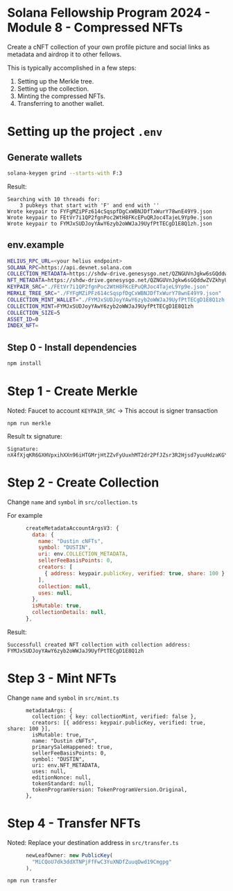 # Solana Fellowship Program 2024 - Module 8 - Compressed NFTs

Create a cNFT collection of your own profile picture and social links as metadata and airdrop it to other fellows.



This is typically accomplished in a few steps: 
1. Setting up the Merkle tree.
2. Setting up the collection.
3. Minting the compressed NFTs.
4. Transferring to another wallet. 

# Setting up the project `.env`

## Generate wallets 
```bash
solana-keygen grind --starts-with F:3
```

Result: 
```
Searching with 10 threads for:
	3 pubkeys that start with 'F' and end with ''
Wrote keypair to FYFgMZiPFz614cSqspfDgCxWBNJDfTxWurY78wnE49Y9.json
Wrote keypair to FEtVr7i1QP2fgnPoc2WtH8FKcEPuQRJoc4TajeL9Yp9e.json
Wrote keypair to FYMJxSUDJoyYAwY6zyb2oWWJaJ9UyfPtTECgD1E8Q1zh.json
```


## env.example

```bash
HELIUS_RPC_URL=<your helius endpoint>
SOLANA_RPC=https://api.devnet.solana.com
COLLECTION_METADATA=https://shdw-drive.genesysgo.net/QZNGUVnJgkw6sGQddwZVZkhyUWSUXAjXF9HQAjiVZ55/collection.json
NFT_METADATA=https://shdw-drive.genesysgo.net/QZNGUVnJgkw6sGQddwZVZkhyUWSUXAjXF9HQAjiVZ55/collection.json
KEYPAIR_SRC="./FEtVr7i1QP2fgnPoc2WtH8FKcEPuQRJoc4TajeL9Yp9e.json"
MERKLE_TREE_SRC="./FYFgMZiPFz614cSqspfDgCxWBNJDfTxWurY78wnE49Y9.json"
COLLECTION_MINT_WALLET="./FYMJxSUDJoyYAwY6zyb2oWWJaJ9UyfPtTECgD1E8Q1zh.json"
COLLECTION_MINT=FYMJxSUDJoyYAwY6zyb2oWWJaJ9UyfPtTECgD1E8Q1zh
COLLECTION_SIZE=5
ASSET_ID=0
INDEX_NFT=
```



## Step 0 - Install dependencies

```bash
npm install
```

# Step 1 - Create Merkle

Noted: Faucet to account `KEYPAIR_SRC` -> This accout is signer transaction 

```
npm run merkle
```

Result tx signature:

```
Signature: nX4fXjqKR6GXHVpxihXXn96iHTGMrjHtZZvFyUuxhMT2dr2PfJZsr3R2Hjsd7yuuHdzaKGYQ9bmosuCWEYYRUsP
```


# Step 2 - Create Collection

Change `name` and `symbol` in `src/collection.ts` 

For example

```javascript
      createMetadataAccountArgsV3: {
        data: {
          name: "Dustin cNFTs",
          symbol: "DUSTIN",
          uri: env.COLLECTION_METADATA,
          sellerFeeBasisPoints: 0,
          creators: [
            { address: keypair.publicKey, verified: true, share: 100 },
          ],
          collection: null,
          uses: null,
        },
        isMutable: true,
        collectionDetails: null,
      },
```

Result:
```
Successfull created NFT collection with collection address: FYMJxSUDJoyYAwY6zyb2oWWJaJ9UyfPtTECgD1E8Q1zh
```





# Step 3 - Mint NFTs
Change `name` and `symbol` in `src/mint.ts` 

```
      metadataArgs: {
        collection: { key: collectionMint, verified: false },
        creators: [{ address: keypair.publicKey, verified: true, share: 100 }],
        isMutable: true,
        name: "Dustin cNFTs",
        primarySaleHappened: true,
        sellerFeeBasisPoints: 0,
        symbol: "DUSTIN",
        uri: env.NFT_METADATA,
        uses: null,
        editionNonce: null,
        tokenStandard: null,
        tokenProgramVersion: TokenProgramVersion.Original,
      },
```



# Step 4 - Transfer NFTs


Noted: Replace your destination address in `src/transfer.ts` 

```javascript
      newLeafOwner: new PublicKey(
        "MiCQoU7dk3ddXTNPjFfFwC3YuXNDfZuuqDwd19Cmgpg"
      ),
```
```bash
npm run transfer
```


